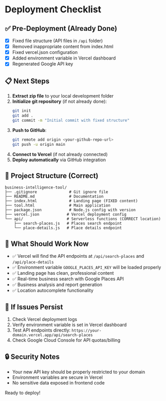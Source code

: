 # Deployment Checklist

## ✅ Pre-Deployment (Already Done)
- [x] Fixed file structure (API files in `/api` folder)
- [x] Removed inappropriate content from index.html
- [x] Fixed vercel.json configuration
- [x] Added environment variable in Vercel dashboard
- [x] Regenerated Google API key

## 📋 Next Steps
1. **Extract zip file** to your local development folder
2. **Initialize git repository** (if not already done):
   ```bash
   git init
   git add .
   git commit -m "Initial commit with fixed structure"
   ```
3. **Push to GitHub**:
   ```bash
   git remote add origin <your-github-repo-url>
   git push -u origin main
   ```
4. **Connect to Vercel** (if not already connected)
5. **Deploy automatically** via GitHub integration

## 🔧 Project Structure (Correct)
```
business-intelligence-tool/
├── .gitignore              # Git ignore file
├── README.md               # Documentation
├── index.html              # Landing page (FIXED content)
├── tool.html               # Main application
├── package.json            # Node.js config with version
├── vercel.json            # Vercel deployment config
└── api/                   # Serverless functions (CORRECT location)
    ├── search-places.js   # Places search endpoint
    └── place-details.js   # Place details endpoint
```

## 🌟 What Should Work Now
- ✅ Vercel will find the API endpoints at `/api/search-places` and `/api/place-details`
- ✅ Environment variable `GOOGLE_PLACES_API_KEY` will be loaded properly
- ✅ Landing page has clean, professional content
- ✅ Real-time business search with Google Places API
- ✅ Business analysis and report generation
- ✅ Location autocomplete functionality

## 🚨 If Issues Persist
1. Check Vercel deployment logs
2. Verify environment variable is set in Vercel dashboard
3. Test API endpoints directly: `https://your-domain.vercel.app/api/search-places`
4. Check Google Cloud Console for API quotas/billing

## 🔒 Security Notes
- Your new API key should be properly restricted to your domain
- Environment variables are secure in Vercel
- No sensitive data exposed in frontend code

Ready to deploy!
